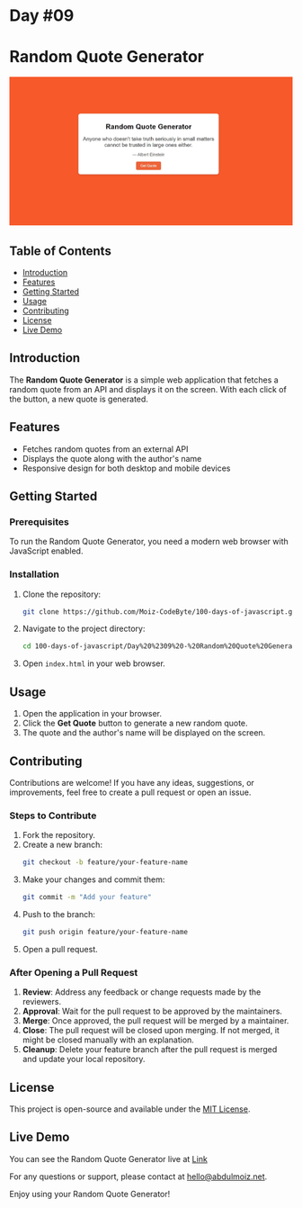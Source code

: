 
# Day #09

# Random Quote Generator

![Random Quote Generator](screenshot.jpeg)

## Table of Contents
- [Introduction](#introduction)
- [Features](#features)
- [Getting Started](#getting-started)
- [Usage](#usage)
- [Contributing](#contributing)
- [License](#license)
- [Live Demo](#live-demo)

## Introduction
The **Random Quote Generator** is a simple web application that fetches a random quote from an API and displays it on the screen. With each click of the button, a new quote is generated.

## Features
- Fetches random quotes from an external API
- Displays the quote along with the author's name
- Responsive design for both desktop and mobile devices

## Getting Started
### Prerequisites
To run the Random Quote Generator, you need a modern web browser with JavaScript enabled.

### Installation
1. Clone the repository:
   ```bash
   git clone https://github.com/Moiz-CodeByte/100-days-of-javascript.git
   ```
2. Navigate to the project directory:
   ```bash
   cd 100-days-of-javascript/Day%20%2309%20-%20Random%20Quote%20Generator
   ```
3. Open `index.html` in your web browser.

## Usage
1. Open the application in your browser.
2. Click the **Get Quote** button to generate a new random quote.
3. The quote and the author's name will be displayed on the screen.

## Contributing
Contributions are welcome! If you have any ideas, suggestions, or improvements, feel free to create a pull request or open an issue.

### Steps to Contribute
1. Fork the repository.
2. Create a new branch:
   ```bash
   git checkout -b feature/your-feature-name
   ```
3. Make your changes and commit them:
   ```bash
   git commit -m "Add your feature"
   ```
4. Push to the branch:
   ```bash
   git push origin feature/your-feature-name
   ```
5. Open a pull request.

### After Opening a Pull Request
1. **Review**: Address any feedback or change requests made by the reviewers.
2. **Approval**: Wait for the pull request to be approved by the maintainers.
3. **Merge**: Once approved, the pull request will be merged by a maintainer.
4. **Close**: The pull request will be closed upon merging. If not merged, it might be closed manually with an explanation.
5. **Cleanup**: Delete your feature branch after the pull request is merged and update your local repository.

## License
This project is open-source and available under the [MIT License](LICENSE).

## Live Demo
You can see the Random Quote Generator live at [Link](https://moiz-codebyte.github.io/100-days-of-javascript/Day%20%2309%20-%20Random%20Quote%20Generator/)

For any questions or support, please contact at [hello@abdulmoiz.net](mailto:hello@abdulmoiz.net).

Enjoy using your Random Quote Generator!